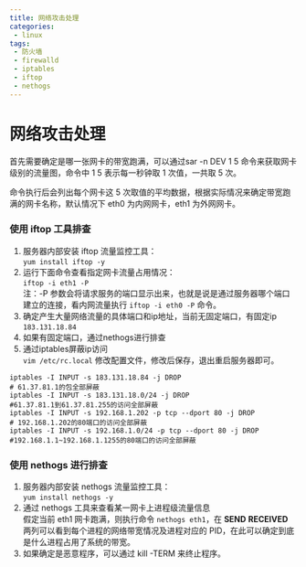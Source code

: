 ```yaml
---
title: 网络攻击处理
categories:
 - linux
tags:
 - 防火墙
 - firewalld
 - iptables
 - iftop
 - nethogs
---
```

# 网络攻击处理

 首先需要确定是哪一张网卡的带宽跑满，可以通过sar -n DEV 1 5 命令来获取网卡级别的流量图，命令中 1 5 表示每一秒钟取 1 次值，一共取 5 次。
 
 命令执行后会列出每个网卡这 5 次取值的平均数据，根据实际情况来确定带宽跑满的网卡名称，默认情况下 eth0 为内网网卡，eth1 为外网网卡。
 
### 使用 iftop 工具排查    

1. 服务器内部安装 iftop 流量监控工具：    
`yum install iftop -y`
1. 运行下面命令查看指定网卡流量占用情况：  
`iftop -i eth1 -P `  
注：-P 参数会将请求服务的端口显示出来，也就是说是通过服务器哪个端口建立的连接，看内网流量执行 `iftop -i eth0 -P` 命令。
1. 确定产生大量网络流量的具体端口和ip地址，当前无固定端口，有固定ip `183.131.18.84`
1. 如果有固定端口，通过nethogs进行排查
1. 通过iptables屏蔽ip访问   
  `vim /etc/rc.local` 修改配置文件，修改后保存，退出重启服务器即可。
  ``` 
  iptables -I INPUT -s 183.131.18.84 -j DROP
  # 61.37.81.1的包全部屏蔽
  iptables -I INPUT -s 183.131.18.0/24 -j DROP
  #61.37.81.1到61.37.81.255的访问全部屏蔽
  iptables -I INPUT -s 192.168.1.202 -p tcp --dport 80 -j DROP
  # 192.168.1.202的80端口的访问全部屏蔽
  iptables -I INPUT -s 192.168.1.0/24 -p tcp --dport 80 -j DROP
  #192.168.1.1~192.168.1.1255的80端口的访问全部屏蔽
  ```
### 使用 nethogs 进行排查

1. 服务器内部安装 nethogs 流量监控工具：    
 `yum install nethogs -y`
1. 通过 nethogs 工具来查看某一网卡上进程级流量信息    
假定当前 eth1 网卡跑满，则执行命令 `nethogs eth1`，在 **SEND** **RECEIVED** 两列可以看到每个进程的网络带宽情况及进程对应的 PID，在此可以确定到底是什么进程占用了系统的带宽。
1. 如果确定是恶意程序，可以通过 kill -TERM <PID>  来终止程序。
